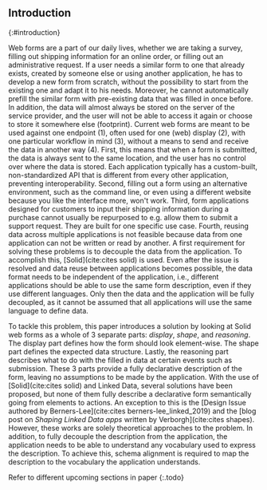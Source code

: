 ## Introduction
{:#introduction}

Web forms are a part of our daily lives, whether we are taking a survey, filling out shipping information for an online order, or filling out an administrative request.
If a user needs a similar form to one that already exists, created by someone else or using another application, he has to develop a new form from scratch, without the possibility to start from the existing one and adapt it to his needs.
Moreover, he cannot automatically prefill the similar form with pre-existing data that was filled in once before.
In addition, the data will almost always be stored on the server of the service provider, and the user will not be able to access it again or choose to store it somewhere else (footprint).
Current web forms are meant to be used against one endpoint (1), often used for one (web) display (2), with one particular workflow in mind (3), without a means to send and receive the data in another way (4).
First, this means that when a form is submitted, the data is always sent to the same location, and the user has no control over where the data is stored.
Each application typically has a custom-built, non-standardized API that is different from every other application, preventing interoperability.
Second, filling out a form using an alternative environment, such as the command line, or even using a different website because you like the interface more, won't work.
Third, form applications designed for customers to input their shipping information during a purchase cannot usually be repurposed to e.g. allow them to submit a support request.
They are built for one specific use case.
Fourth, reusing data across multiple applications is not feasible because data from one application can not be written or read by another.
A first requirement for solving these problems is to decouple the data from the application.
To accomplish this, [Solid](cite:cites solid) is used.
Even after the issue is resolved and data reuse between applications becomes possible, the data format needs to be independent of the application, i.e., different applications should be able to use the same form description, even if they use different languages.
Only then the data and the application will be fully decoupled, as it cannot be assumed that all applications will use the same language to define data.

To tackle this problem, this paper introduces a solution by looking at Solid web forms as a whole of 3 separate parts: *display*, *shape*, and *reasoning*.
The display part defines how the form should look element-wise. The shape part defines the expected data structure.
Lastly, the reasoning part describes what to do with the filled in data at certain events such as submission.
These 3 parts provide a fully declarative description of the form, leaving no assumptions to be made by the application.
With the use of [Solid](cite:cites solid) and Linked Data, several solutions have been proposed, but none of them fully describe a declarative form semantically going from elements to actions.
An exception to this is the [Design Issue authored by Berners-Lee](cite:cites berners-lee_linked_2019) and the [blog post on *Shaping Linked Data apps* written by Verborgh](cite:cites shapes). However, these works are solely theoretical approaches to the problem.
In addition, to fully decouple the description from the application, the application needs to be able to understand any vocabulary used to express the description. To achieve this, schema alignment is required to map the description to the vocabulary the application understands.

Refer to different upcoming sections in paper
{:.todo}
